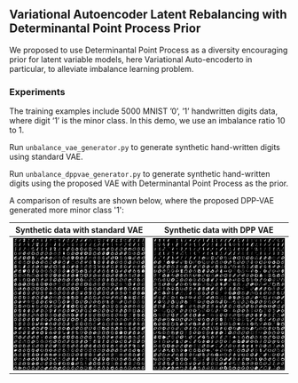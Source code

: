 ## Variational Autoencoder Latent Rebalancing with Determinantal Point Process Prior

We proposed to use Determinantal Point Process as a diversity encouraging prior for latent variable models, here Variational Auto-encoderto in particular, to alleviate imbalance learning problem.

### Experiments ###

The training examples include 5000 MNIST ’0’, ’1’ handwritten digits data, where digit ‘1’ is the minor class. In this demo, we use an imbalance ratio 10 to 1.

Run `unbalance_vae_generator.py` to generate synthetic hand-written digits using standard VAE.

Run `unbalance_dppvae_generator.py` to generate synthetic hand-written digits using the proposed VAE with Determinantal Point Process as the prior.

A comparison of results are shown below, where the proposed DPP-VAE generated more minor class '1':

Synthetic data with standard VAE | Synthetic data with DPP VAE
:-------------------------:|:-------------------------:
<img src="https://github.com/tianc01/dpp-vae/blob/master/results/random01_epoch500_10to1/ordered_all_images.jpg" width="400" />  |  <img src="https://github.com/tianc01/dpp-vae/blob/master/results/random01_dpp_epoch500_10to1/ordered_all_images.jpg" width="400" />
